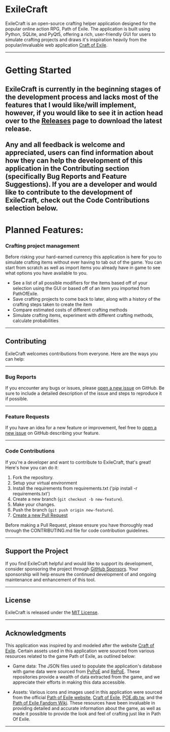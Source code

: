 # ExileCraft

ExileCraft is an open-source crafting helper application designed for the popular online action RPG, Path of Exile. The application is built using Python, SQLite, and PyQt5, offering a rich, user-friendly GUI for users to simulate crafting projects and draws it's inspiration heavily from the popular/invaluable web application [Craft of Exile](https://www.craftofexile.com/).

---
# Getting Started
ExileCraft is currently in the beginning stages of the development process and lacks most of the features that I would like/will implement, however, if you would like to see it in action head over to the [Releases](https://github.com/jmduea/ExileCraft/releases) page to download the latest release.
<br>
<br>
Any and all feedback is welcome and appreciated, users can find information about how they can help the development of this application in the Contributing section (specifically Bug Reports and Feature Suggestions). If you are a developer and would like to contribute to the development of ExileCraft, check out the Code Contributions selection below.
---
# Planned Features:

### Crafting project management
Before risking your hard-earned currency this application is here for you to simulate crafting items without ever having to tab out of the game. You can start from scratch as well as import items you already have in game to see what options you have available to you.

- See a list of all possible modifiers for the items based off of your selection using the GUI or based off of an item you imported from PathOfExile.
- Save crafting projects to come back to later, along with a history of the crafting steps taken to create the item
- Compare estimated costs of different crafting methods
- Simulate crafting items, experiment with different crafting methods, calculate probabilities 

---
## Contributing
ExileCraft welcomes contributions from everyone. Here are the ways you can help:

---
### Bug Reports
If you encounter any bugs or issues, please [open a new issue](https://github.com/jmduea/ExileCraft/issues/new) on GitHub. Be sure to include a detailed description of the issue and steps to reproduce it if possible.

---
### Feature Requests
If you have an idea for a new feature or improvement, feel free to [open a new issue](https://github.com/your-use/ExileCraft/issues/new) on GitHub describing your feature.

---
### Code Contributions
If you're a developer and want to contribute to ExileCraft, that's great! Here's how you can do it:

1. Fork the repository.
2. Setup your virtual environment
3. Install the requirements from requirements.txt ('pip install -r requirements.txt')
3. Create a new branch (`git checkout -b new-feature`).
4. Make your changes.
5. Push the branch (`git push origin new-feature`).
6. [Create a new Pull Request](https://github.com/jmduea/ExileCraft/pulls)

Before making a Pull Request, please ensure you have thoroughly read through the CONTRIBUTING.md file for code contribution guidelines.

---
## Support the Project
If you find ExileCraft helpful and would like to support its development, consider sponsoring the project through [GitHub Sponsors](https://github.com/sponsors/jmduea). Your sponsorship will help ensure the continued development of and ongoing maintenance and enhancement of this tool.

---
## License
ExileCraft is released under the [MIT License](https://github.com/jmduea/ExileCraft/blob/main/LICENSE).

---
## Acknowledgments

This application was inspired by and modeled after the website [Craft of Exile](https://www.craftofexile.com/). Certain assets used in this application were sourced from various resources related to the game Path of Exile, as outlined below:

* Game data: The JSON files used to populate the application's database with game data were sourced from [PyPoE](https://github.com/OmegaK2/PyPoE) and [RePoE](https://github.com/brather1ng/RePoE). These repositories provide a wealth of data extracted from the game, and we appreciate their efforts in making this data accessible.

* Assets: Various icons and images used in this application were sourced from the official [Path of Exile website](https://www.pathofexile.com/), [Craft of Exile](https://www.craftofexile.com/), [POE.db.tw](https://poe.db.tw/us/), and the [Path of Exile Fandom Wiki](https://pathofexile.fandom.com/wiki/Path_of_Exile_Wiki). These resources have been invaluable in providing detailed and accurate information about the game, as well as made it possible to provide the look and feel of crafting just like in Path Of Exile.

---
